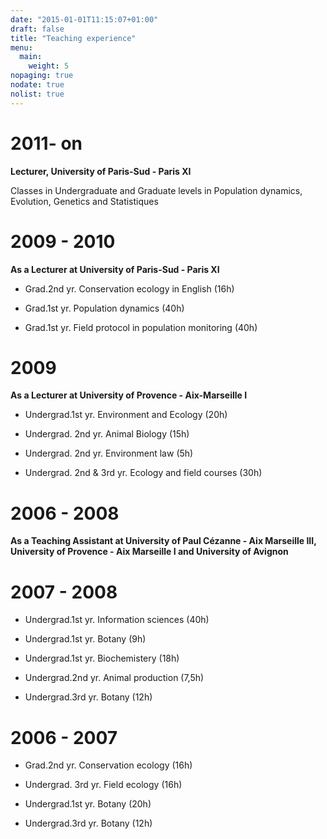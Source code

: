 ```yaml
---
date: "2015-01-01T11:15:07+01:00"
draft: false
title: "Teaching experience"
menu:
  main:
    weight: 5
nopaging: true
nodate: true
nolist: true
---
```


# 2011- on

**Lecturer, University of Paris-Sud - Paris XI**

Classes in Undergraduate and Graduate levels in Population dynamics, Evolution, Genetics and Statistiques

# 2009 - 2010
**As a Lecturer at University of Paris-Sud - Paris XI**

  * Grad.2nd yr. Conservation ecology in English (16h)

  * Grad.1st yr. Population dynamics (40h)

  * Grad.1st yr. Field protocol in population monitoring (40h)

# 2009

**As a Lecturer at University of Provence - Aix-Marseille I**

  * Undergrad.1st yr. Environment and Ecology (20h)

  * Undergrad. 2nd yr. Animal Biology (15h)

  * Undergrad. 2nd yr. Environment law (5h)

  * Undergrad. 2nd & 3rd yr. Ecology and field courses (30h)

# 2006 - 2008
**As a Teaching Assistant at University of Paul Cézanne - Aix Marseille III, University of Provence - Aix Marseille I and University of Avignon**

# 2007 - 2008

  * Undergrad.1st yr. Information sciences (40h)

  * Undergrad.1st yr. Botany (9h)

  * Undergrad.1st yr. Biochemistery (18h)

  * Undergrad.2nd yr. Animal production (7,5h)

  * Undergrad.3rd yr. Botany (12h)

# 2006 - 2007

  * Grad.2nd yr. Conservation ecology (16h)

  * Undergrad. 3rd yr. Field ecology (16h)

  * Undergrad.1st yr. Botany (20h)

  * Undergrad.3rd yr. Botany (12h)